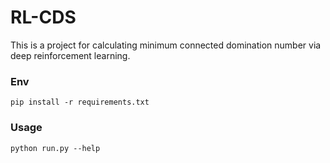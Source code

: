 # RL-CDS

This is a project for calculating minimum connected domination number via deep reinforcement learning.

### Env

```
pip install -r requirements.txt
```

### Usage

```
python run.py --help
```